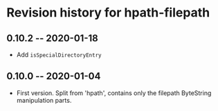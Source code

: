 # Revision history for hpath-filepath

## 0.10.2 -- 2020-01-18

* Add `isSpecialDirectoryEntry`

## 0.10.0 -- 2020-01-04

* First version. Split from 'hpath', contains only the filepath ByteString manipulation parts.
